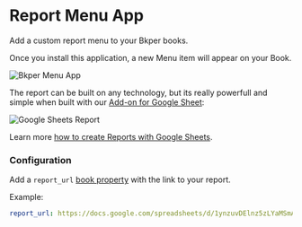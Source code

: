 # Report Menu App

Add a custom report menu to your Bkper books.

Once you install this application, a new Menu item will appear on your Book. 

![Bkper Menu App](https://bkper.com/docs/images/bkper-report-menu.png)

The report can be built on any technology, but its really powerfull and simple when built with our [Add-on for Google Sheet](https://workspace.google.com/marketplace/app/bkper/360398463400):

![Google Sheets Report](https://bkper.com/docs/images/bkper-app-menu-popup.png)

Learn more [how to create Reports with Google Sheets](https://bkper.com/blog/turn-google-sheets-into-a-powerful-accounting-tool/).


### Configuration

Add a ```report_url``` [book property](https://help.bkper.com/en/articles/3666485-custom-properties-on-books-and-accounts) with the link to your report.

Example:
```yaml
report_url: https://docs.google.com/spreadsheets/d/1ynzuvDElnz5zLYaMSmANy1t9c4Vv9eKeZ4vXjteGCsY/edit#gid=0
```




